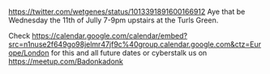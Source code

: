 https://twitter.com/wetgenes/status/1013391891600166912 Aye that be Wednesday the 11th of Jully 7-9pm upstairs at the Turls Green.

Check https://calendar.google.com/calendar/embed?src=n1nuse2f649go98jelmr47jf9c%40group.calendar.google.com&ctz=Europe/London for this and all future dates or cyberstalk us on https://meetup.com/Badonkadonk